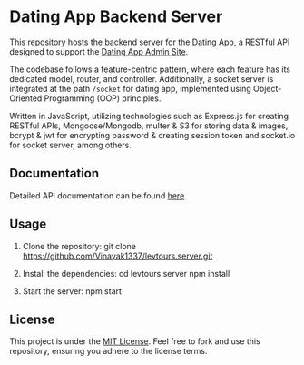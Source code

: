 # Dating App Backend Server

This repository hosts the backend server for the Dating App, a RESTful API designed to support the [Dating App Admin Site](https://dating-app-admin-site.netlify.app/).

The codebase follows a feature-centric pattern, where each feature has its dedicated model, router, and controller. Additionally, a socket server is integrated at the path `/socket` for dating app, implemented using Object-Oriented Programming (OOP) principles.

Written in JavaScript, utilizing technologies such as Express.js for creating RESTful APIs, Mongoose/Mongodb, multer & S3 for storing data & images, bcrypt & jwt for encrypting password & creating session token and socket.io for socket server, among others.

## Documentation

Detailed API documentation can be found [here](https://dating-app-server-gdjw.onrender.com/docs).

## Usage

1. Clone the repository:
   git clone https://github.com/Vinayak1337/levtours.server.git
   
2. Install the dependencies:
   cd levtours.server
   npm install
   
3. Start the server:
   npm start

## License

This project is under the [MIT License](https://github.com/Vinayak1337/dating-app.server/blob/master/LICENSE.md). Feel free to fork and use this repository, ensuring you adhere to the license terms.
